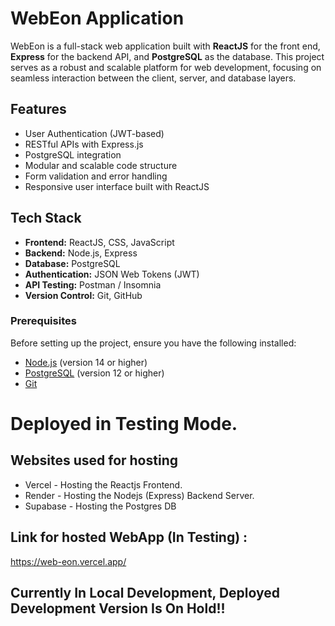 # WebEon Application

WebEon is a full-stack web application built with **ReactJS** for the front end, **Express** for the backend API, and **PostgreSQL** as the database. This project serves as a robust and scalable platform for web development, focusing on seamless interaction between the client, server, and database layers.

## Features

- User Authentication (JWT-based)
- RESTful APIs with Express.js
- PostgreSQL integration
- Modular and scalable code structure
- Form validation and error handling
- Responsive user interface built with ReactJS

## Tech Stack

- **Frontend:** ReactJS, CSS, JavaScript
- **Backend:** Node.js, Express
- **Database:** PostgreSQL
- **Authentication:** JSON Web Tokens (JWT)
- **API Testing:** Postman / Insomnia
- **Version Control:** Git, GitHub


### Prerequisites

Before setting up the project, ensure you have the following installed:

- [Node.js](https://nodejs.org/en/) (version 14 or higher)
- [PostgreSQL](https://www.postgresql.org/download/) (version 12 or higher)
- [Git](https://git-scm.com/)


# Deployed in Testing Mode.

## Websites used for hosting

- Vercel - Hosting the Reactjs Frontend.
- Render - Hosting the Nodejs (Express) Backend Server.
- Supabase - Hosting the Postgres DB

## Link for hosted WebApp (In Testing) : 

https://web-eon.vercel.app/

## Currently In Local Development, Deployed Development Version Is On Hold!!



